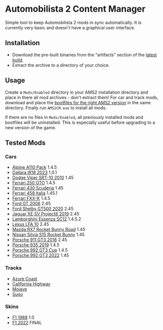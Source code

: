 ﻿# Automobilista 2 Content Manager

Simple tool to keep Automobilista 2 mods in sync automatically. It is currently very basic and doesn't have a graphical user interface.

## Installation

- Download the pre-built binaries from the "artifacts" section of the [latest build](
https://github.com/OpenSimTools/AMS2CM/actions/workflows/ci.yaml?query=event%3Apush).
- Extract the archive to a directory of your choice.

## Usage

Create a `Mods/Enabled` directory in your AMS2 installation directory and place in there all mod archives - don't extract them! For car and track mods, download and place the [bootfiles for the right AMS2 version](https://projectcarsmoddingteam.weebly.com/downloads---automobilista-2.html) in the same directory. Finally run `AMS2CM.exe` to install all mods.

If there are no files in `Mods/Enabled`, all previously installed mods and bootfiles will be uninstalled. This is especially useful before upgrading to a new version of the game.

## Tested Mods

### Cars

- [Alpine A110 Pack](https://projectcarsmoddingteam.weebly.com/downloads---automobilista-2.html) 1.4.5
- [Dallara IR18 2023](https://www.racedepartment.com/downloads/dallara-ir18-2023-mod-road-version.59081/) 1.0.1
- [Dodge Viper SRT-10 2010](https://projectcarsmoddingteam.weebly.com/downloads---automobilista-2.html) 1.45
- [Ferrari 250 GTO](https://projectcarsmoddingteam.weebly.com/downloads---automobilista-2.html) 1.4.5
- [Ferrari 430 Scuderia](https://projectcarsmoddingteam.weebly.com/downloads---automobilista-2.html) 1.45
- [Ferrari 458 Italia](https://projectcarsmoddingteam.weebly.com/downloads---automobilista-2.html) 1.45.1
- [Ferrari FXX-K](https://projectcarsmoddingteam.weebly.com/downloads---automobilista-2.html) 1.4.5
- [Ford GT 2006](https://projectcarsmoddingteam.weebly.com/downloads---automobilista-2.html) 2.45
- [Ford Shelby GT500 2020](https://projectcarsmoddingteam.weebly.com/downloads---automobilista-2.html) 2.45
- [Jaguar XE SV Project8 2019](https://projectcarsmoddingteam.weebly.com/downloads---automobilista-2.html) 2.45
- [Lamborghini Essenza SC12](https://projectcarsmoddingteam.weebly.com/downloads---automobilista-2.html) 1.4.5.2
- [Lexus LFA 10](https://projectcarsmoddingteam.weebly.com/downloads---automobilista-2.html) 2.45
- [Mazda RX7 Rocket Bunny Road](https://projectcarsmoddingteam.weebly.com/downloads---automobilista-2.html) 1.45
- [Nissan Silvia S15 Rocket Bunny](https://projectcarsmoddingteam.weebly.com/downloads---automobilista-2.html) 1.45
- [Porsche 911 GT3 2018](https://projectcarsmoddingteam.weebly.com/downloads---automobilista-2.html) 2.45
- [Porsche 935 2019](https://projectcarsmoddingteam.weebly.com/downloads---automobilista-2.html) 1.4.5
- [Porsche 992 GT3 Cup](https://projectcarsmoddingteam.weebly.com/downloads---automobilista-2.html) 1.4.5
- [Porsche 992 GT3 2022](https://projectcarsmoddingteam.weebly.com/downloads---automobilista-2.html) 1.45

### Tracks

- [Azure Coast](https://projectcarsmoddingteam.weebly.com/ams2-tracks.html)
- [California Highway](https://projectcarsmoddingteam.weebly.com/ams2-tracks.html)
- [Mojave](https://projectcarsmoddingteam.weebly.com/ams2-tracks.html)
- [Sugo](https://projectcarsmoddingteam.weebly.com/ams2-tracks.html)

### Skins

- [F1 1988](https://www.racedepartment.com/downloads/ams2-f1-1988-season.54981/) 1.0
- [F1 2022](https://www.racedepartment.com/downloads/f1-2022-skinpack-for-the-f-ultimate-gen-2.50129/) FINAL
